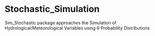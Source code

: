 # Stochastic_Simulation
Sim_Stochastic package approaches the Simulation of Hydrological/Meteorological Variables using 6 Probability Distributions
